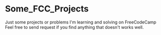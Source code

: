 # Some_FCC_Projects
Just some projects or problems I'm learning and solving on FreeCodeCamp
Feel free to send request if you find anything that doesn't works well.
